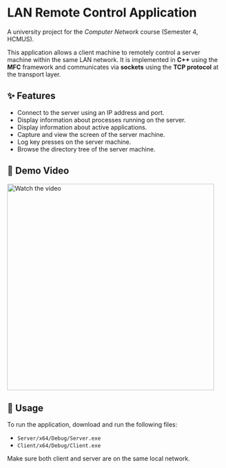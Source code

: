 # LAN Remote Control Application

A university project for the *Computer Network* course (Semester 4, HCMUS).

This application allows a client machine to remotely control a server machine within the same LAN network. It is implemented in **C++** using the **MFC** framework and communicates via **sockets** using the **TCP protocol** at the transport layer.

## ✨ Features

- Connect to the server using an IP address and port.
- Display information about processes running on the server.
- Display information about active applications.
- Capture and view the screen of the server machine.
- Log key presses on the server machine.
- Browse the directory tree of the server machine.

## 🎥 Demo Video

<a href="https://youtu.be/bAyCufM2_0o" target="_blank">
  <img src="https://img.youtube.com/vi/bAyCufM2_0o/hqdefault.jpg" alt="Watch the video" width="480">
</a>

## 🚀 Usage

To run the application, download and run the following files:

- `Server/x64/Debug/Server.exe`
- `Client/x64/Debug/Client.exe`

Make sure both client and server are on the same local network.
